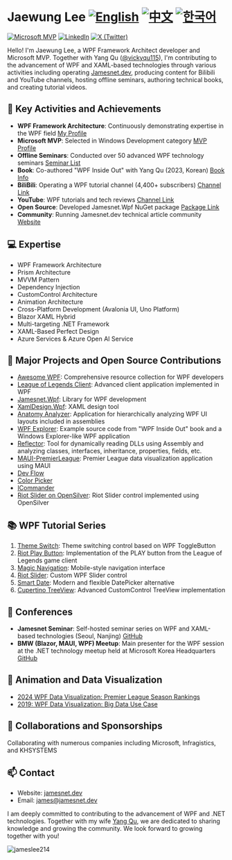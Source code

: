 # Jaewung Lee  [![English](https://img.shields.io/badge/README.md-English-blue.svg)](README.md) [![中文](https://img.shields.io/badge/README.md-中文-red.svg)](README.zh-CN.md) [![한국어](https://img.shields.io/badge/README.md-한국어-green.svg)](README.ko.md)

[![Microsoft MVP](https://img.shields.io/badge/Microsoft%20MVP-Windows%20Development-blue)](https://mvp.microsoft.com/en-us/PublicProfile/5004980)
[![LinkedIn](https://img.shields.io/badge/-LinkedIn-0077B5?style=flat&logo=linkedin&logoColor=white)](https://www.linkedin.com/in/jamesnet214/)
[![X (Twitter)](https://img.shields.io/badge/-X-000000?style=flat&logo=x&logoColor=white)](https://twitter.com/jamesnet214)



Hello! I'm Jaewung Lee, a WPF Framework Architect developer and Microsoft MVP. Together with Yang Qu ([@vickyqu115](https://github.com/vickyqu115)), I'm contributing to the advancement of WPF and XAML-based technologies through various activities including operating [Jamesnet.dev](https://jamesnet.dev), producing content for Bilibili and YouTube channels, hosting offline seminars, authoring technical books, and creating tutorial videos.

## 🚀 Key Activities and Achievements

- **WPF Framework Architecture**: Continuously demonstrating expertise in the WPF field [My Profile](https://jamesnet.dev/profile/jamesnet214)
- **Microsoft MVP**: Selected in Windows Development category [MVP Profile](https://bit.ly/4cWfsXb)
- **Offline Seminars**: Conducted over 50 advanced WPF technology seminars [Seminar List](https://bit.ly/4bWk3az)
- **Book**: Co-authored "WPF Inside Out" with Yang Qu (2023, Korean) [Book Info](https://bit.ly/4cWqjjQ)
- **BiliBili**: Operating a WPF tutorial channel (4,400+ subscribers) [Channel Link](https://bit.ly/3SkYutn)
- **YouTube**: WPF tutorials and tech reviews [Channel Link](https://bit.ly/3WBe6eR)
- **Open Source**: Developed Jamesnet.Wpf NuGet package [Package Link](https://www.nuget.org/packages/Jamesnet.Wpf/)
- **Community**: Running Jamesnet.dev technical article community [Website](https://jamesnet.dev)

<!-- - **Udemy**: Advanced WPF Technology Tutorial Series [Course Link](https://bit.ly/4bWk3az) -->

## 💻 Expertise

- WPF Framework Architecture
- Prism Architecture
- MVVM Pattern
- Dependency Injection
- CustomControl Architecture
- Animation Architecture
- Cross-Platform Development (Avalonia UI, Uno Platform)
- Blazor XAML Hybrid
- Multi-targeting .NET Framework
- XAML-Based Perfect Design
- Azure Services & Azure Open AI Service

## 🌟 Major Projects and Open Source Contributions

- [Awesome WPF](https://github.com/jamesnet214/awesome-wpf): Comprehensive resource collection for WPF developers
- [League of Legends Client](https://github.com/jamesnet214/leagueoflegends): Advanced client application implemented in WPF
- [Jamesnet.Wpf](https://github.com/jamesnet214/jamesnetwpf): Library for WPF development
- [XamlDesign.Wpf](https://github.com/jamesnet214/xamldesignwpf): XAML design tool
- [Anatomy Analyzer](https://github.com/jamesnet214/anatomyanalyzer): Application for hierarchically analyzing WPF UI layouts included in assemblies
- [WPF Explorer](https://github.com/jamesnet214/wpf-explorer): Example source code from "WPF Inside Out" book and a Windows Explorer-like WPF application
- [Reflector](https://github.com/jamesnet214/reflector): Tool for dynamically reading DLLs using Assembly and analyzing classes, interfaces, inheritance, properties, fields, etc.
- [MAUI-PremierLeague](https://github.com/jamesnet214/maui-premierleague): Premier League data visualization application using MAUI
- [Dev Flow](https://github.com/jamesnet214/devflow)
- [Color Picker](https://github.com/jamesnet214/colorpicker)
- [ICommander](https://github.com/jamesnet214/icommander)
- [Riot Slider on OpenSilver](https://github.com/jamesnet214/riotslider-opensilver): Riot Slider control implemented using OpenSilver

## 📚 WPF Tutorial Series

1. [Theme Switch](https://github.com/jamesnetgroup/themeswitch): Theme switching control based on WPF ToggleButton
2. [Riot Play Button](https://github.com/jamesnetgroup/riotplaybutton): Implementation of the PLAY button from the League of Legends game client
3. [Magic Navigation](https://github.com/jamesnetgroup/navigationbar): Mobile-style navigation interface
4. [Riot Slider](https://github.com/jamesnetgroup/riotslider): Custom WPF Slider control
5. [Smart Date](https://github.com/jamesnetgroup/smartdate): Modern and flexible DatePicker alternative
6. [Cupertino TreeView](https://github.com/jamesnetgroup/cupertino-treeview): Advanced CustomControl TreeView implementation

## 🎤 Conferences

- **Jamesnet Seminar**: Self-hosted seminar series on WPF and XAML-based technologies (Seoul, Nanjing) [GitHub](https://github.com/jamesnet214/wpf)
- **BMW (Blazor, MAUI, WPF) Meetup**: Main presenter for the WPF session at the .NET technology meetup held at Microsoft Korea Headquarters [GitHub](https://github.com/jamesnet214/wpf-meetup)

## 🎨 Animation and Data Visualization

- [2024 WPF Data Visualization: Premier League Season Rankings](https://bit.ly/3LJa65A)
- [2019: WPF Data Visualization: Big Data Use Case](https://bit.ly/4cWLsKJ)

## 🤝 Collaborations and Sponsorships

Collaborating with numerous companies including Microsoft, Infragistics, and KHSYSTEMS

## 📫 Contact

- Website: [jamesnet.dev](https://jamesnet.dev)
- Email: james@jamesnet.dev

I am deeply committed to contributing to the advancement of WPF and .NET technologies. Together with my wife [Yang Qu](https://github.com/vickyqu115), we are dedicated to sharing knowledge and growing the community. We look forward to growing together with you!

<img src="https://komarev.com/ghpvc/?username=jamesnet214" alt="jameslee214"/> 
